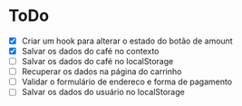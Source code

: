 # ToDo

- [x] Criar um hook para alterar o estado do botão de amount
- [x] Salvar os dados do café no contexto
- [ ] Salvar os dados do café no localStorage
- [ ] Recuperar os dados na página do carrinho
- [ ] Validar o formulário de endereco e forma de pagamento
- [ ] Salvar os dados do usuário no localStorage

